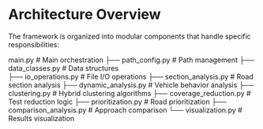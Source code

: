 # Architecture Overview


The framework is organized into modular components that handle specific responsibilities:

main.py                             # Main orchestration
├── path_config.py                  # Path management
├── data_classes.py                 # Data structures  
├── io_operations.py                # File I/O operations
├── section_analysis.py             # Road section analysis
├── dynamic_analysis.py             # Vehicle behavior analysis
├── clustering.py                   # Hybrid clustering algorithms
├── coverage_reduction.py           # Test reduction logic
├── prioritization.py               # Road prioritization
├── comparison_analysis.py          # Approach comparison
└── visualization.py                # Results visualization

